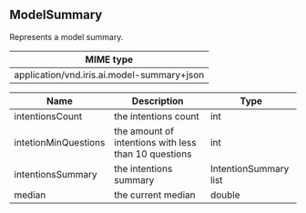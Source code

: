 ## ModelSummary

Represents a model summary.

| MIME type                                 |
|-------------------------------------------|
| application/vnd.iris.ai.model-summary+json |

| Name                     | Description                                          | Type                  |
|--------------------------|------------------------------------------------------|-----------------------|
| intentionsCount          | the intentions count                                 | int                   |
| intetionMinQuestions     | the amount of intentions with less than 10 questions | int                   |
| intentionsSummary        | the intentions summary                               | IntentionSummary list |
| median                   | the current median                                   | double                |
